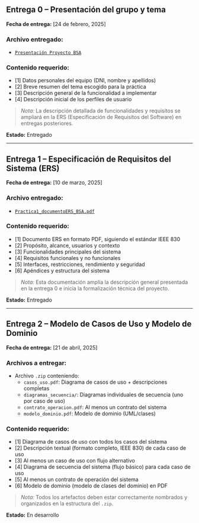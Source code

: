## Entrega 0 – Presentación del grupo y tema

**Fecha de entrega:** [24 de febrero, 2025]

### Archivo entregado:
- [`Presentación Proyecto BSA`](entrega_0/Componentes_descripcion_proyecto.pdf)

### Contenido requerido:
- [1] Datos personales del equipo (DNI, nombre y apellidos)
- [2] Breve resumen del tema escogido para la práctica
- [3] Descripción general de la funcionalidad a implementar
- [4] Descripción inicial de los perfiles de usuario

> *Nota:* La descripción detallada de funcionalidades y requisitos se ampliará en la ERS (Especificación de Requisitos del Software) en entregas posteriores.

**Estado:** Entregado

---

## Entrega 1 – Especificación de Requisitos del Sistema (ERS)

**Fecha de entrega:** [10 de marzo, 2025]

### Archivo entregado:
- [`Practica1_documentoERS_BSA.pdf`](./docs/entrega_1/Practica1_documentoERS_BSA.pdf)

### Contenido requerido:
- [1] Documento ERS en formato PDF, siguiendo el estándar IEEE 830
- [2] Propósito, alcance, usuarios y contexto
- [3] Funcionalidades principales del sistema
- [4] Requisitos funcionales y no funcionales
- [5] Interfaces, restricciones, rendimiento y seguridad
- [6] Apéndices y estructura del sistema

> *Nota:* Esta documentación amplía la descripción general presentada en la entrega 0 e inicia la formalización técnica del proyecto.

**Estado:** Entregado

---

## Entrega 2 – Modelo de Casos de Uso y Modelo de Dominio

**Fecha de entrega:** [21 de abril, 2025]

### Archivos a entregar:
- Archivo `.zip` conteniendo:
  - `casos_uso.pdf`: Diagrama de casos de uso + descripciones completas
  - `diagramas_secuencia/`: Diagramas individuales de secuencia (uno por caso de uso)
  - `contrato_operacion.pdf`: Al menos un contrato del sistema
  - `modelo_dominio.pdf`: Modelo de dominio (UML/clases)

### Contenido requerido:
- [1] Diagrama de casos de uso con todos los casos del sistema
- [2] Descripción textual (formato completo, IEEE 830) de cada caso de uso
- [3] Al menos un caso de uso con flujo alternativo
- [4] Diagrama de secuencia del sistema (flujo básico) para cada caso de uso
- [5] Al menos un contrato de operación del sistema
- [6] Modelo de dominio (modelo de clases del dominio) en PDF

> *Nota:* Todos los artefactos deben estar correctamente nombrados y organizados en la estructura del `.zip`.

**Estado:** En desarrollo